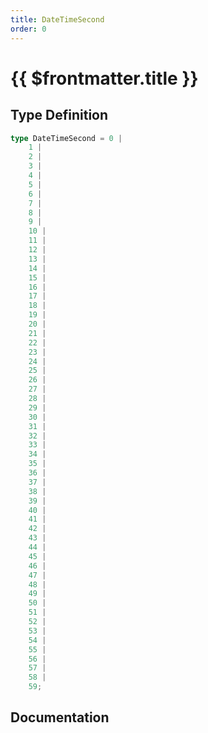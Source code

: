 ```yaml
---
title: DateTimeSecond
order: 0
---
```


# {{ $frontmatter.title }}

## Type Definition

```ts
type DateTimeSecond = 0 |
    1 |
    2 |
    3 |
    4 |
    5 |
    6 |
    7 |
    8 |
    9 |
    10 |
    11 |
    12 |
    13 |
    14 |
    15 |
    16 |
    17 |
    18 |
    19 |
    20 |
    21 |
    22 |
    23 |
    24 |
    25 |
    26 |
    27 |
    28 |
    29 |
    30 |
    31 |
    32 |
    33 |
    34 |
    35 |
    36 |
    37 |
    38 |
    39 |
    40 |
    41 |
    42 |
    43 |
    44 |
    45 |
    46 |
    47 |
    48 |
    49 |
    50 |
    51 |
    52 |
    53 |
    54 |
    55 |
    56 |
    57 |
    58 |
    59;
```

## Documentation

<!--@include: ./parts/dateTimeSecond.md-->
